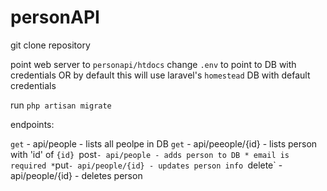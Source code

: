 # personAPI
git clone repository

point web server to `personapi/htdocs`
change `.env` to point to DB with credentials OR by default this will use laravel's `homestead` DB with default credentials

run `php artisan migrate`

endpoints:

`get` - api/people - lists all peolpe in DB
`get` - api/peeople/{id} - lists person with 'id' of `{id}
`post` - api/people - adds person to DB * email is required *
`put` - api/people/{id} - updates person info 
`delete` - api/people/{id} - deletes person
